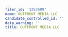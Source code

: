 ```yaml
---
filer_id: '1253609'
name: OUTFRONT MEDIA LLC
candidate_controlled_id: ''
data_warning: ''
title: OUTFRONT MEDIA LLC
---
```

